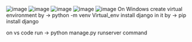 ![image](https://github.com/Garv-Kanojia/textutil/assets/129782195/c3754846-bb07-487d-8b96-cf76779cba9b)
![image](https://github.com/Garv-Kanojia/textutil/assets/129782195/c0f80036-9459-4ccb-80ec-72f9aceadd37)
![image](https://github.com/Garv-Kanojia/textutil/assets/129782195/f67bbdf4-36fc-4814-89dc-10ba4bea121e)
![image](https://github.com/Garv-Kanojia/textutil/assets/129782195/39f5b455-99b6-4823-a46e-cb53d4c1cb35)
![image](https://github.com/Garv-Kanojia/textutil/assets/129782195/e99dbc2b-e0a3-4376-8198-8ff425e7487f)
On Windows create virtual environment by -> python -m venv Virtual_env
install django in it by -> pip install django

on vs code run -> python manage.py runserver command
